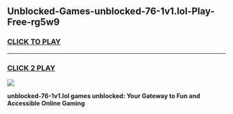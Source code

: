 
## Unblocked-Games-unblocked-76-1v1.lol-Play-Free-rg5w9
<h3>
<a href="https://premium76.site?title=unblocked-76-1v1.lol&ref=23A">CLICK TO PLAY</a></h3>
<hr>

<h3>
<a href="https://premium76.site?title=unblocked-76-1v1.lol&ref=23A">CLICK 2 PLAY</a>
  
</h3>

<a href="https://premium76.site?title=unblocked-76-1v1.lol&ref=23A"><img src="https://clearcache.store/games.png"></a>


**unblocked-76-1v1.lol games unblocked: Your Gateway to Fun and Accessible Online Gaming**

